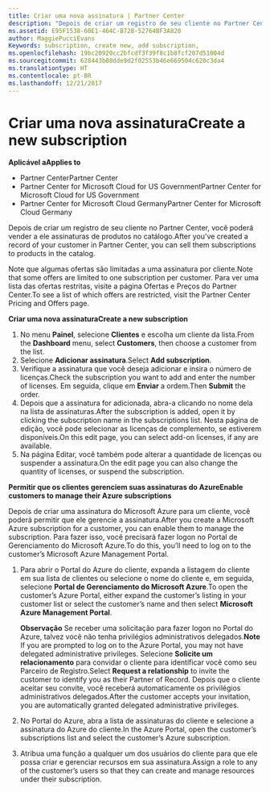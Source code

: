 ```yaml
---
title: Criar uma nova assinatura | Partner Center
description: "Depois de criar um registro de seu cliente no Partner Center, você poderá vender a ele assinaturas de produtos no catálogo."
ms.assetid: E95F1538-60E1-464C-B72B-52764BF3A820
author: MaggiePucciEvans
Keywords: subscription, create new, add subscription,
ms.openlocfilehash: 19bc20920cc2bfcdf3f39f8c1b8fcf207d51004d
ms.sourcegitcommit: 628443b08dde9d2f02553b46e669504c620c3da4
ms.translationtype: HT
ms.contentlocale: pt-BR
ms.lasthandoff: 12/21/2017
---
```

# <a name="create-a-new-subscription"></a><span data-ttu-id="fc93d-103">Criar uma nova assinatura</span><span class="sxs-lookup"><span data-stu-id="fc93d-103">Create a new subscription</span></span>

**<span data-ttu-id="fc93d-104">Aplicável a</span><span class="sxs-lookup"><span data-stu-id="fc93d-104">Applies to</span></span>**

-  <span data-ttu-id="fc93d-105">Partner Center</span><span class="sxs-lookup"><span data-stu-id="fc93d-105">Partner Center</span></span>
-  <span data-ttu-id="fc93d-106">Partner Center for Microsoft Cloud for US Government</span><span class="sxs-lookup"><span data-stu-id="fc93d-106">Partner Center for Microsoft Cloud for US Government</span></span>
-  <span data-ttu-id="fc93d-107">Partner Center for Microsoft Cloud Germany</span><span class="sxs-lookup"><span data-stu-id="fc93d-107">Partner Center for Microsoft Cloud Germany</span></span>

<span data-ttu-id="fc93d-108">Depois de criar um registro de seu cliente no Partner Center, você poderá vender a ele assinaturas de produtos no catálogo.</span><span class="sxs-lookup"><span data-stu-id="fc93d-108">After you've created a record of your customer in Partner Center, you can sell them subscriptions to products in the catalog.</span></span>

<span data-ttu-id="fc93d-109">Note que algumas ofertas são limitadas a uma assinatura por cliente.</span><span class="sxs-lookup"><span data-stu-id="fc93d-109">Note that some offers are limited to one subscription per customer.</span></span> <span data-ttu-id="fc93d-110">Para ver uma lista das ofertas restritas, visite a página Ofertas e Preços do Partner Center.</span><span class="sxs-lookup"><span data-stu-id="fc93d-110">To see a list of which offers are restricted, visit the Partner Center Pricing and Offers page.</span></span> 


**<span data-ttu-id="fc93d-111">Criar uma nova assinatura</span><span class="sxs-lookup"><span data-stu-id="fc93d-111">Create a new subscription</span></span>**

1.  <span data-ttu-id="fc93d-112">No menu **Painel**, selecione **Clientes** e escolha um cliente da lista.</span><span class="sxs-lookup"><span data-stu-id="fc93d-112">From the **Dashboard** menu, select **Customers**, then choose a customer from the list.</span></span>
2.  <span data-ttu-id="fc93d-113">Selecione **Adicionar assinatura**.</span><span class="sxs-lookup"><span data-stu-id="fc93d-113">Select **Add subscription**.</span></span>
3.  <span data-ttu-id="fc93d-114">Verifique a assinatura que você deseja adicionar e insira o número de licenças.</span><span class="sxs-lookup"><span data-stu-id="fc93d-114">Check the subscription you want to add and enter the number of licenses.</span></span> <span data-ttu-id="fc93d-115">Em seguida, clique em **Enviar** a ordem.</span><span class="sxs-lookup"><span data-stu-id="fc93d-115">Then **Submit** the order.</span></span>
4.  <span data-ttu-id="fc93d-116">Depois que a assinatura for adicionada, abra-a clicando no nome dela na lista de assinaturas.</span><span class="sxs-lookup"><span data-stu-id="fc93d-116">After the subscription is added, open it by clicking the subscription name in the subscriptions list.</span></span> <span data-ttu-id="fc93d-117">Nesta página de edição, você pode selecionar as licenças de complemento, se estiverem disponíveis.</span><span class="sxs-lookup"><span data-stu-id="fc93d-117">On this edit page, you can select add-on licenses, if any are available.</span></span>
5.  <span data-ttu-id="fc93d-118">Na página Editar, você também pode alterar a quantidade de licenças ou suspender a assinatura.</span><span class="sxs-lookup"><span data-stu-id="fc93d-118">On the edit page you can also change the quantity of licenses, or suspend the subscription.</span></span>

**<span data-ttu-id="fc93d-119">Permitir que os clientes gerenciem suas assinaturas do Azure</span><span class="sxs-lookup"><span data-stu-id="fc93d-119">Enable customers to manage their Azure subscriptions</span></span>**

<span data-ttu-id="fc93d-120">Depois de criar uma assinatura do Microsoft Azure para um cliente, você poderá permitir que ele gerencie a assinatura.</span><span class="sxs-lookup"><span data-stu-id="fc93d-120">After you create a Microsoft Azure subscription for a customer, you can enable them to manage the subscription.</span></span> <span data-ttu-id="fc93d-121">Para fazer isso, você precisará fazer logon no Portal de Gerenciamento do Microsoft Azure.</span><span class="sxs-lookup"><span data-stu-id="fc93d-121">To do this, you’ll need to log on to the customer’s Microsoft Azure Management Portal.</span></span> 

1.  <span data-ttu-id="fc93d-122">Para abrir o Portal do Azure do cliente, expanda a listagem do cliente em sua lista de clientes ou selecione o nome do cliente e, em seguida, selecione **Portal de Gerenciamento do Microsoft Azure**.</span><span class="sxs-lookup"><span data-stu-id="fc93d-122">To open the customer’s Azure Portal, either expand the customer’s listing in your customer list or select the customer’s name and then select **Microsoft Azure Management Portal**.</span></span>
    
    <span data-ttu-id="fc93d-123">**Observação** Se receber uma solicitação para fazer logon no Portal do Azure, talvez você não tenha privilégios administrativos delegados.</span><span class="sxs-lookup"><span data-stu-id="fc93d-123">**Note**  If you are prompted to log on to the Azure Portal, you may not have delegated administrative privileges.</span></span> <span data-ttu-id="fc93d-124">Selecione **Solicite um relacionamento** para convidar o cliente para identificar você como seu Parceiro de Registro.</span><span class="sxs-lookup"><span data-stu-id="fc93d-124">Select **Request a relationship** to invite the customer to identify you as their Partner of Record.</span></span> <span data-ttu-id="fc93d-125">Depois que o cliente aceitar seu convite, você receberá automaticamente os privilégios administrativos delegados.</span><span class="sxs-lookup"><span data-stu-id="fc93d-125">After the customer accepts your invitation, you are automatically granted delegated administrative privileges.</span></span> 
2.  <span data-ttu-id="fc93d-126">No Portal do Azure, abra a lista de assinaturas do cliente e selecione a assinatura do Azure do cliente.</span><span class="sxs-lookup"><span data-stu-id="fc93d-126">In the Azure Portal, open the customer’s subscriptions list and select the customer’s Azure subscription.</span></span>
3.  <span data-ttu-id="fc93d-127">Atribua uma função a qualquer um dos usuários do cliente para que ele possa criar e gerenciar recursos em sua assinatura.</span><span class="sxs-lookup"><span data-stu-id="fc93d-127">Assign a role to any of the customer’s users so that they can create and manage resources under their subscription.</span></span>

 




